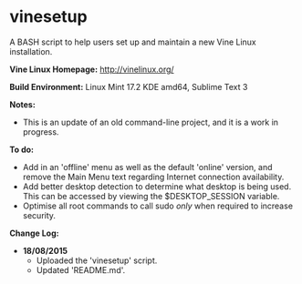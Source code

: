 # vinesetup
A BASH script to help users set up and maintain a new Vine Linux installation.

**Vine Linux Homepage:** http://vinelinux.org/

**Build Environment:** Linux Mint 17.2 KDE amd64, Sublime Text 3

**Notes:**
- This is an update of an old command-line project, and it is a work in progress.

**To do:**
- Add in an 'offline' menu as well as the default 'online' version, and remove the Main Menu text regarding Internet connection availability.
- Add better desktop detection to determine what desktop is being used. This can be accessed by viewing the $DESKTOP_SESSION variable.
- Optimise all root commands to call sudo *only* when required to increase security.

**Change Log:**
- **18/08/2015**
	- Uploaded the 'vinesetup' script.
	- Updated 'README.md'.